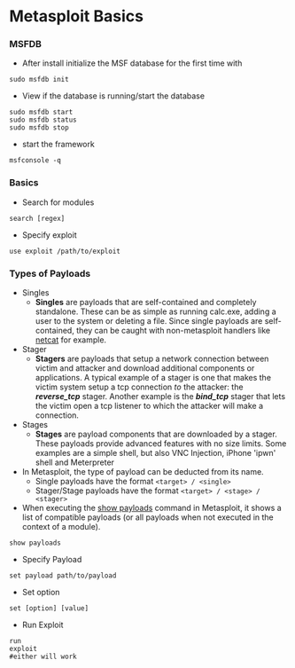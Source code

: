 # Metasploit Basics

### MSFDB

* After install initialize the MSF database for the first time with&#x20;

```
sudo msfdb init
```

* View if the database is running/start the database&#x20;

```
sudo msfdb start
sudo msfdb status
sudo msfdb stop
```

* start the framework&#x20;

```
msfconsole -q
```

### Basics

* Search for modules&#x20;

```
search [regex]
```

* Specify exploit

```
use exploit /path/to/exploit
```

### Types of Payloads&#x20;

* Singles
  * **Singles** are payloads that are self-contained and completely standalone. These can be as simple as running calc.exe, adding a user to the system or deleting a file. Since single payloads are self-contained, they can be caught with non-metasploit handlers like [netcat](https://en.wikipedia.org/wiki/Netcat) for example.
* Stager
  * **Stagers** are payloads that setup a network connection between victim and attacker and download additional components or applications. A typical example of a stager is one that makes the victim system setup a tcp connection _to_ the attacker: the _**reverse\_tcp**_ stager. Another example is the _**bind\_tcp**_ stager that lets the victim open a tcp listener to which the attacker will make a connection.
* Stages
  * **Stages** are payload components that are downloaded by a stager. These payloads provide advanced features with no size limits. Some examples are a simple shell, but also VNC Injection, iPhone 'ipwn' shell and Meterpreter
* In Metasploit, the type of payload can be deducted from its name.
  * Single payloads have the format `<target> / <single>`
  * Stager/Stage payloads have the format `<target> / <stage> / <stager>`
* When executing the [show payloads](https://www.coengoedegebure.com/metasploit-wannacry-windowsupdate#anchor\_showpayloads) command in Metasploit, it shows a list of compatible payloads (or all payloads when not executed in the context of a module).

```
show payloads
```

* Specify Payload&#x20;

```
set payload path/to/payload
```

* Set option

```
set [option] [value]
```

* Run Exploit

```
run
exploit 
#either will work 
```
